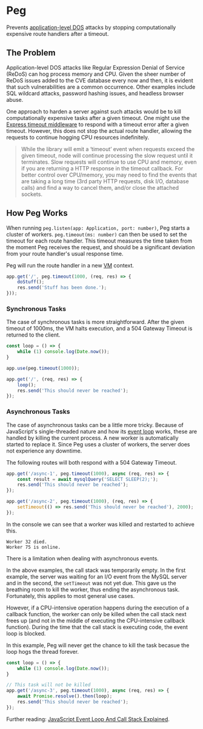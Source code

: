 # Peg

Prevents [application-level DOS](https://www.invicti.com/blog/web-security/application-level-denial-service-guide/) attacks by stopping computationally expensive route handlers after a timeout.

## The Problem

Application-level DOS attacks like Regular Expression Denial of Service (ReDoS) can hog process memory and CPU. Given the sheer number of ReDoS issues added to the CVE database every now and then, it is evident that such vulnerabilities are a common occurrence. Other examples include SQL wildcard attacks, password hashing issues, and headless browser abuse.

One approach to harden a server against such attacks would be to kill computationally expensive tasks after a given timeout. One might use the [Express timeout middleware](https://expressjs.com/en/resources/middleware/timeout.html) to respond with a timeout error after a given timeout. However, this does not stop the actual route handler, allowing the requests to continue hogging CPU resources indefinitely.

> While the library will emit a ‘timeout’ event when requests exceed the given timeout, node will continue processing the slow request until it terminates. Slow requests will continue to use CPU and memory, even if you are returning a HTTP response in the timeout callback. For better control over CPU/memory, you may need to find the events that are taking a long time (3rd party HTTP requests, disk I/O, database calls) and find a way to cancel them, and/or close the attached sockets.

## How Peg Works

When running `peg.listen(app: Application, port: number)`, Peg starts a cluster of workers. `peg.timeout(ms: number)` can then be used to set the timeout for each route handler. This timeout measures the time taken from the moment Peg receives the request, and should be a significant deviation from your route handler's usual response time.

Peg will run the route handler in a new [VM](https://nodejs.org/api/vm.html#vm-executing-javascript) context.

```javascript
app.get('/', peg.timeout(1000, (req, res) => {
    doStuff();
    res.send('Stuff has been done.');
}));
```

### Synchronous Tasks

The case of synchronous tasks is more straightforward. After the given timeout of 1000ms, the VM halts execution, and a 504 Gateway Timeout is returned to the client.

```javascript
const loop = () => {
    while (1) console.log(Date.now());
}

app.use(peg.timeout(1000));

app.get('/', (req, res) => {
    loop();
    res.send('This should never be reached');
});
```

### Asynchronous Tasks

The case of asynchronous tasks can be a little more tricky. Because of JavaScript's single-threaded nature and how its [event loop](https://javascript.info/event-loop) works, these are handled by killing the current process. A new worker is automatically started to replace it. Since Peg uses a cluster of workers, the server does not experience any downtime.

The following routes will both respond with a 504 Gateway Timeout.

```javascript
app.get('/async-1', peg.timeout(1000), async (req, res) => {
    const result = await mysqlQuery('SELECT SLEEP(2);');
    res.send('This should never be reached');
});

app.get('/async-2', peg.timeout(1000), (req, res) => {
    setTimeout(() => res.send('This should never be reached'), 2000);
});
```

In the console we can see that a worker was killed and restarted to achieve this.

```text
Worker 32 died.
Worker 75 is online.
```

There is a limitation when dealing with asynchronous events.

In the above examples, the call stack was temporarily empty. In the first example, the server was waiting for an I/O event from the MySQL server and in the second, the `setTimeout` was not yet due. This gave us the breathing room to kill the worker, thus ending the asynchronous task. Fortunately, this applies to most general use cases.

However, if a CPU-intensive operation happens during the execution of a callback function, the worker can only be killed when the call stack next frees up (and not in the middle of executing the CPU-intensive callback function). During the time that the call stack is executing code, the event loop is blocked.

In this example, Peg will never get the chance to kill the task becasue the loop hogs the thread forever.

```javascript
const loop = () => {
    while (1) console.log(Date.now());
}

// This task will not be killed
app.get('/async-3', peg.timeout(1000), async (req, res) => {
    await Promise.resolve().then(loop);
    res.send('This should never be reached');
});
```

Further reading: [JavaScript Event Loop And Call Stack Explained](https://felixgerschau.com/javascript-event-loop-call-stack/).
